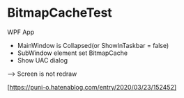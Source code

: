 # BitmapCacheTest

WPF App 
 - MainWindow is Collapsed(or ShowInTaskbar = false)
 - SubWindow element set BitmapCache
 - Show UAC dialog
 
 --> Screen is not redraw


[https://puni-o.hatenablog.com/entry/2020/03/23/152452]
